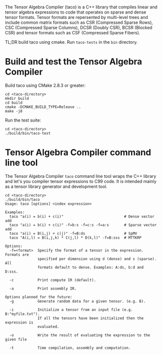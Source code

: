 The Tensor Algebra Compiler (taco) is a C++ library that compiles linear and tensor algebra expressions to code that operates on sparse and dense tensor formats. Tensor formats are repersented by multi-level trees and include common matrix formats such as CSR (Compressed Sparse Rows), CSC (Compressed Sparse Columns), DCSR (Doubly CSR), BCSR (Blocked CSR) and tensor formats such as CSF (Compressed Sparse Fibers).

TL;DR build taco using cmake. Run `taco-tests` in the `bin` directory.

# Build and test the Tensor Algebra Compiler
Build taco using CMake 2.8.3 or greater:

```
cd <taco-directory>
mkdir build
cd build
cmake -DCMAKE_BUILD_TYPE=Release ..
make -j8
```

Run the test suite:
```
cd <taco-directory>
./build/bin/taco-test
```


# Tensor Algebra Compiler command line tool

The Tensor Algebra Compiler `taco` command line tool wraps the C++ library and let's you compiler tensor expressions to C99 code. It is intended mainly as a tensor library generator and development tool.

```
cd <taco-directory>
./build/bin/taco
Usage: taco [options] <index expression>

Examples:
  taco "a(i) = b(i) + c(i)"                            # Dense vector add
  taco "a(i) = b(i) + c(i)" -f=b:s -f=c:s -f=a:s       # Sparse vector add
  taco "a(i) = B(i,j) + c(j)" -f=B:ds                  # SpMV
  taco "A(i,l) = B(i,j,k) * C(j,l) * D(k,l)" -f=B:sss  # MTTKRP

Options:
  -f=<format>  Specify the format of a tensor in the expression. Formats are
               specified per dimension using d (dense) and s (sparse). All
               formats default to dense. Examples: A:ds, b:d and D:sss.

  -c           Print compute IR (default).

  -a           Print assembly IR.

Options planned for the future:
  -g           Generate random data for a given tensor. (e.g. B).

  -i           Initialize a tensor from an input file (e.g. B:"myfile.txt").
               If all the tensors have been initialized then the expression is
               evaluated.

  -o           Write the result of evaluating the expression to the given file

  -t           Time compilation, assembly and computation.
```
